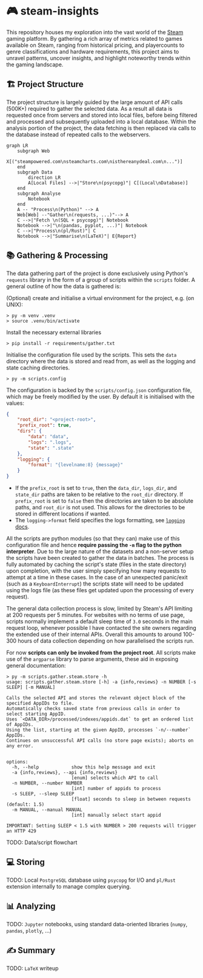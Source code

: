 # 🎮 steam-insights

This repository houses my exploration into the vast world of the [Steam](https://store.steampowered.com) gaming platform. By gathering a rich array of metrics related to games available on Steam, ranging from historical pricing, and playercounts to genre classifications and hardware requirements, this project aims to unravel patterns, uncover insights, and highlight noteworthy trends within the gaming landscape. 

## 🏗️ Project Structure

The project structure is largely guided by the large amount of API calls (500K+) required to gather the selected data.
As a result all data is requested once from servers and stored into local files, before being filtered and processed and subsequently uploaded into a local database.
Within the analysis portion of the project, the data fetching is then replaced via calls to the database instead of repeated calls to the webservers.

```mermaid
graph LR
    subgraph Web
        X[("steampowered.com\nsteamcharts.com\nisthereanydeal.com\n...")]
    end
    subgraph Data
        direction LR
        A[Local Files] -->|"Store\n(psycopg)"| C[(Local\nDatabase)]
    end
    subgraph Analyse
        Notebook
    end
    A -- "Process\n(Python)" --> A
    Web[Web] --"Gather\n(requests, ...)"--> A
    C -->|"Fetch \n(SQL + psycopg)"| Notebook
    Notebook -->|"\n(pandas, pyplot, ...)"| Notebook
    C -->|"Process\n(pl/Rust)"| C
    Notebook -->|"Summarise\n(LaTeX)"| E{Report}
```

## 📚 Gathering & Processing

The data gathering part of the project is done exclusively using Python's `requests` library in the form of a group of scripts within the `scripts` folder. A general outline of how the data is gathered is:

(Optional) create and initialise a virtual environment for the project, e.g. (on UNIX):
```
> py -m venv .venv
> source .venv/bin/activate
```

Install the necessary external libraries
```
> pip install -r requirements/gather.txt
```

Initialise the configuration file used by the scripts. This sets the `data` directory where the data is stored and read from, as well as the logging and state caching directories.
```
> py -m scripts.config
```

The configuration is backed by the `scripts/config.json` configuration file, which may be freely modified by the user. By default it is initialised with the values:
```json
{
    "root_dir": "<project-root>",
    "prefix_root": true,
    "dirs": {
        "data": "data",
        "logs": ".logs",
        "state": ".state"
    },
    "logging": {
        "format": "{levelname:8} {message}"
    }
}
```
- If the `prefix_root` is set to `true`, then the `data_dir`, `logs_dir`, and `state_dir` paths are taken to be relative to the `root_dir` directory. If `prefix_root` is set to `false` then the directories are taken to be absolute paths, and `root_dir` is not used. This allows for the directories to be stored in different locations if wanted.
- The `logging->format` field specifies the logs formatting, see [`logging` docs](https://docs.python.org/3/library/logging.html).

All the scripts are python modules (so that they can) make use of this configuration file and hence **require passing the `-m` flag to the python interpreter**. 
Due to the large nature of the datasets and a non-server setup the scripts have been created to gather the data in batches. The process is fully automated by caching the script's state (files in the state directory) upon completion, with the user simply specifying how many requests to attempt at a time in these cases. In the case of an unexpected panic/exit (such as a `KeyboardInterrupt`) the scripts state will need to be updated using the logs file (as these files get updated upon the processing of every request).

The general data collection process is slow, limited by Steam's API limiting at 200 requests per 5 minutes. For websites with no terms of use page, scripts normally implement a default sleep time of `3.0` seconds in the main request loop, whenever possible I have contacted the site owners regarding the extended use of their internal APIs. Overall this amounts to around 100-300 hours of data collection depending on how parallelised the scripts run.  

For now **scripts can only be invoked from the project root**. All scripts make use of the `argparse` library to parse arguments, these aid in exposing general documentation:
```
> py -m scripts.gather.steam.store -h
usage: scripts.gather.steam.store [-h] -a {info,reviews} -n NUMBER [-s SLEEP] [-m MANUAL]

Calls the selected API and stores the relevant object block of the specified AppIDs to file.
Automatically checks saved state from previous calls in order to select starting AppID.
Uses `<DATA_DIR>/processed/indexes/appids.dat` to get an ordered list of AppIDs.
Using the list, starting at the given AppID, processes `-n/--number` AppIDs.
Continues on unsuccessful API calls (no store page exists); aborts on any error.


options:
  -h, --help            show this help message and exit
  -a {info,reviews}, --api {info,reviews}
                        [enum] selects which API to call
  -n NUMBER, --number NUMBER
                        [int] number of appids to process
  -s SLEEP, --sleep SLEEP
                        [float] seconds to sleep in between requests (default: 1.5)
  -m MANUAL, --manual MANUAL
                        [int] manually select start appid

IMPORTANT: Setting SLEEP < 1.5 with NUMBER > 200 requests will trigger an HTTP 429
```

TODO: Data/script flowchart

## 💻 Storing

TODO: Local `PostgreSQL` database using `psycopg` for I/O and `pl/Rust` extension internally to manage complex querying. 

## 📊 Analyzing

TODO: `Jupyter` notebooks, using standard data-oriented libraries (`numpy`, `pandas`, `plotly`, ...) 

## ✍️ Summary

TODO: `LaTeX` writeup

